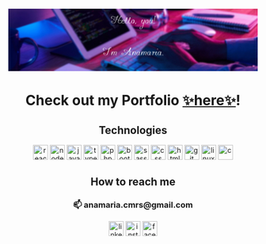 ![This is an image](https://github.com/acamaras0/acamaras0/blob/main/img/banner.png)

<p align="center">
  <h1 align="center">Check out my Portfolio <a href="https://acamaras0.github.io/anamaria_camarasan/">✨here✨</a>!</h1>
</p>
<p align="center">
    <h2 align="center">Technologies</h2>
</p>
<p align="center">
      <img src="https://upload.wikimedia.org/wikipedia/commons/thumb/a/a7/React-icon.svg/2300px-React-icon.svg.png" width="30" height="30" title="react"/>
      <img src="https://nodejs.org/static/images/logo.svg" width="30" height="30" title="nodejs"/>
      <img src="https://cdn.jsdelivr.net/gh/devicons/devicon/icons/javascript/javascript-original.svg" width="30" height="30" title="javascript"/>
      <img src="https://cdn.jsdelivr.net/gh/devicons/devicon/icons/typescript/typescript-original.svg" width="30" height="30" title="typescript"/>
      <img src="https://cdn.jsdelivr.net/gh/devicons/devicon/icons/php/php-original.svg" width="30" height="30" title="php"/>
      <img src="https://cdn.jsdelivr.net/gh/devicons/devicon/icons/bootstrap/bootstrap-original.svg" width="30" height="30" title="bootstrap"/>
      <img src="https://cdn.jsdelivr.net/gh/devicons/devicon/icons/sass/sass-original.svg" width="30" height="30" title="sass"/>
      <img src="https://cdn.jsdelivr.net/gh/devicons/devicon/icons/css3/css3-original.svg" width="30" height="30" title="css"/>
      <img src="https://cdn.jsdelivr.net/gh/devicons/devicon/icons/html5/html5-original.svg" width="30" height="30" title="html"/>
      <img src="https://cdn.jsdelivr.net/gh/devicons/devicon/icons/git/git-original.svg" width="30" height="30" title="git">
      <img src="https://cdn.jsdelivr.net/gh/devicons/devicon/icons/linux/linux-original.svg" width="30" height="30" title="linux">
      <img src="https://cdn.jsdelivr.net/gh/devicons/devicon/icons/c/c-original.svg" width="30" height="30" title="c">
</p>
<p align="center">
      <h2 align="center"> How to reach me</h2>
      <h3 align="center">📫 anamaria.cmrs@gmail.com</h3>
      <p align="center">
      <a href="https://www.linkedin.com/in/anamaria-camarasan-179615244/">
      <img src="https://cdn.jsdelivr.net/gh/devicons/devicon/icons/linkedin/linkedin-original.svg" width="30" height="30" title="linkedin"></a>
      <a href="https://www.instagram.com/anamaria.cmrs/">
      <img src="https://upload.wikimedia.org/wikipedia/commons/thumb/e/e7/Instagram_logo_2016.svg/264px-Instagram_logo_2016.svg.png?20210403190622" width="30" height="30" title="instagram"></a>
      <a href="https://www.facebook.com/anna.tellervo/">
      <img src="https://cdn.jsdelivr.net/gh/devicons/devicon/icons/facebook/facebook-original.svg" width="30" height="30" title="facebook"></a>
      </p>

</p>


<!--
**acamaras0/acamaras0** is a ✨ _special_ ✨ repository because its `README.md` (this file) appears on your GitHub profile.

Here are some ideas to get you started:

- 🔭 I’m currently working on ...
- 🌱 I’m currently learning ...
- 👯 I’m looking to collaborate on ...
- 🤔 I’m looking for help with ...
- 💬 Ask me about ...
- 📫 How to reach me: ...
- 😄 Pronouns: ...
- ⚡ Fun fact: ...
-->
